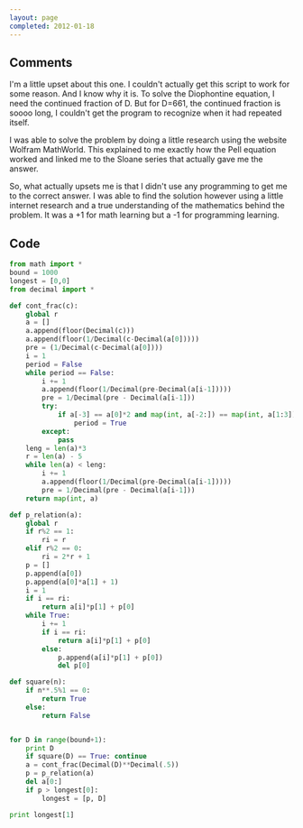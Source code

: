 ```yaml
---
layout: page
completed: 2012-01-18
---
```


## Comments

I'm a little upset about this one. I couldn't actually get this script to work
for some reason. And I know why it is. To solve the Diophontine equation, I
need the continued fraction of D. But for D=661, the continued fraction is
soooo long, I couldn't get the program to recognize when it had repeated
itself.

I was able to solve the problem by doing a little research using the website
Wolfram MathWorld. This explained to me exactly how the Pell equation worked
and linked me to the Sloane series that actually gave me the answer.

So, what actually upsets me is that I didn't use any programming to get me to
the correct answer. I was able to find the solution however using a little
internet research and a true understanding of the mathematics behind the
problem. It was a +1 for math learning but a -1 for programming learning.

## Code

```python
from math import *
bound = 1000
longest = [0,0]
from decimal import *

def cont_frac(c):
	global r
	a = []
	a.append(floor(Decimal(c)))
	a.append(floor(1/Decimal(c-Decimal(a[0]))))
	pre = (1/Decimal(c-Decimal(a[0])))
	i = 1
	period = False
	while period == False:
		i += 1
		a.append(floor(1/Decimal(pre-Decimal(a[i-1]))))
		pre = 1/Decimal(pre - Decimal(a[i-1]))
		try:
			if a[-3] == a[0]*2 and map(int, a[-2:]) == map(int, a[1:3]):
				period = True
		except:
			pass
	leng = len(a)*3
	r = len(a) - 5
	while len(a) < leng:
		i += 1
		a.append(floor(1/Decimal(pre-Decimal(a[i-1]))))
		pre = 1/Decimal(pre - Decimal(a[i-1]))
	return map(int, a)

def p_relation(a):
	global r
	if r%2 == 1:
		ri = r
	elif r%2 == 0:
		ri = 2*r + 1
	p = []
	p.append(a[0])
	p.append(a[0]*a[1] + 1)
	i = 1
	if i == ri:
		return a[i]*p[1] + p[0]
	while True:
		i += 1
		if i == ri:
			return a[i]*p[1] + p[0]
		else:
			p.append(a[i]*p[1] + p[0])
			del p[0]

def square(n):
	if n**.5%1 == 0:
		return True
	else:
		return False


for D in range(bound+1):
	print D
	if square(D) == True: continue
	a = cont_frac(Decimal(D)**Decimal(.5))
	p = p_relation(a)
	del a[0:]
	if p > longest[0]:
		longest = [p, D]

print longest[1]
```
